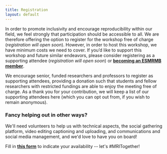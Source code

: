 ```yaml
--- 
title: Registration
layout: default
--- 
```

<!-- [![Free registration](images/register_button_free.png){:.inline_img}](https://events.zoom.us/ev/AEaNvEVYuDSSPf8Chveqs5EvDC-eWPCQxNQF-_QhyU_OAr-5Z4iywooXKyHd6k245Kd-eJM)
{: style="text-align: center;"}

**For technical reasons, supporter registration is now closed. But you can still register for free! If you want to support MRI Together and other similar initiatives, please consider [becoming an ESMRMB member](https://www.esmrmb.org/membership/#m-application)!**
 -->
In order to promote inclusivity and encourage reproducibility within our field, we feel strongly that participation should be accessible to all. We are therefore offering the option to register for the workshop free of charge (_registration will open soon_). However, in order to host this workshop, we have minimum costs we need to cover. If you’d like to support this workshop and future similar endeavors, please consider registering as a supporting attendee (_registration will open soon_) or **[becoming an ESMRMB member](https://www.esmrmb.org/membership/#m-application)**.

We encourage senior, funded researchers and professors to register as supporting attendees, providing a donation such that students and fellow researchers with restricted fundings are able to enjoy the meeting free of charge. As a thank you for your contribution, we will keep a list of our supporting attendees here (which you can opt out from, if you wish to remain anonymous).

<!-- **Note:** the conference will be held through the [Zoom Events](https://events.zoom.us/) platform. A Zoom account (available free of charge) is required at registration. -->

### Fancy helping out in other ways?

We'll need volunteers to help us with technical aspects, the social gathering platform, video editing captioning and uploading, and communications and social media management, and we'd love to have you on board!

Fill in **[this form](https://forms.gle/fVFNEWNVmfvGutUH9)** to indicate your availability -- let's #MRITogether!